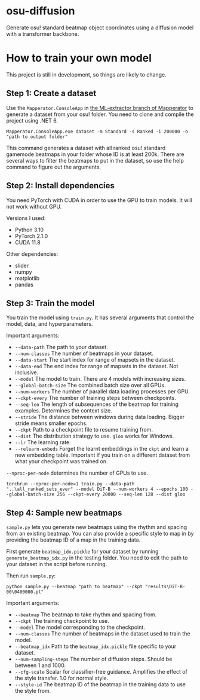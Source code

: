 # osu-diffusion
Generate osu! standard beatmap object coordinates using a diffusion model with a transformer backbone.

# How to train your own model
This project is still in development, so things are likely to change.

## Step 1: Create a dataset
Use the `Mapperator.ConsoleApp` in [the ML-extractor branch of Mapperator](https://github.com/mappingtools/Mapperator/tree/ML-extractor) to generate a dataset from your osu! folder.
You need to clone and compile the project using .NET 6.

```
Mapperator.ConsoleApp.exe dataset -m Standard -s Ranked -i 200000 -o "path to output folder"
```

This command generates a dataset with all ranked osu! standard gamemode beatmaps in your folder whose ID is at least 200k.
There are several ways to filter the beatmaps to put in the dataset, so use the help command to figure out the arguments.

## Step 2: Install dependencies
You need PyTorch with CUDA in order to use the GPU to train models. It will not work without GPU.

Versions I used:
- Python 3.10
- PyTorch 2.1.0
- CUDA 11.8

Other dependencies:
- slider
- numpy
- matplotlib
- pandas

## Step 3: Train the model
You train the model using `train.py`. It has several arguments that control the model, data, and hyperparameters.

Important arguments:
- `--data-path` The path to your dataset.
- `--num-classes` The number of beatmaps in your dataset.
- `--data-start` The start index for range of mapsets in the dataset.
- `--data-end` The end index for range of mapsets in the dataset. Not inclusive.
- `--model` The model to train. There are 4 models with increasing sizes.
- `--global-batch-size` The combined batch size over all GPUs.
- `--num-workers` The number of parallel data loading processes per GPU.
- `--ckpt-every` The number of training steps between checkpoints.
- `--seq-len` The length of subsequences of the beatmap for training examples. Determines the context size.
- `--stride` The distance between windows during data loading. Bigger stride means smaller epochs.
- `--ckpt` Path to a checkpoint file to resume training from.
- `--dist` The distribution strategy to use. `gloo` works for Windows.
- `--lr` The learning rate.
- `--relearn-embeds` Forget the learnt embeddings in the `ckpt` and learn a new embedding table. Important if you train on a different dataset from what your checkpoint was trained on.

`--nproc-per-node` determines the number of GPUs to use.

```
torchrun --nproc-per-node=1 train.py --data-path "..\all_ranked_sets_ever" --model DiT-B --num-workers 4 --epochs 100 --global-batch-size 256 --ckpt-every 20000 --seq-len 128 --dist gloo
```

## Step 4: Sample new beatmaps
`sample.py` lets you generate new beatmaps using the rhythm and spacing from an existing beatmap.
You can also provide a specific style to map in by providing the beatmap ID of a map in the training data.

First generate `beatmap_idx.pickle` for your dataset by running `generate_beatmap_idx.py` in the testing folder.
You need to edit the path to your dataset in the script before running.

Then run `sample.py`:

```
python sample.py --beatmap "path to beatmap" --ckpt "results\DiT-B-00\0400000.pt"
```

Important arguments:
- `--beatmap` The beatmap to take rhythm and spacing from.
- `--ckpt` The training checkpoint to use.
- `--model` The model corresponding to the checkpoint.
- `--num-classes` The number of beatmaps in the dataset used to train the model.
- `--beatmap_idx` Path to the `beatmap_idx.pickle` file specific to your dataset.
- `--num-sampling-steps` The number of diffusion steps. Should be between 1 and 1000.
- `--cfg-scale` Scalar for classifier-free guidance. Amplifies the effect of the style transfer. 1.0 for normal style.
- `--style-id` The beatmap ID of the beatmap in the training data to use the style from.
